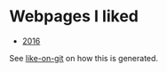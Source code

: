 # Webpages I liked

- [2016](2016.md)


See [like-on-git](https://github.com/Idnan/like-on-git/) on how this is generated.
